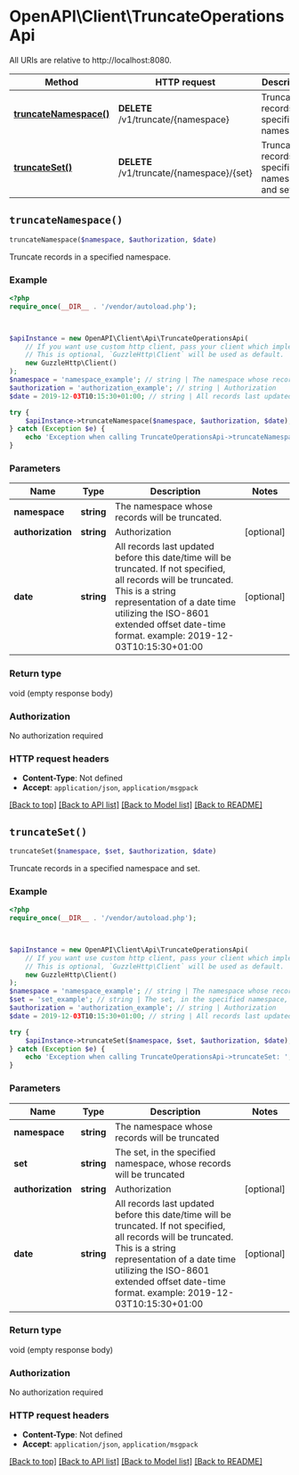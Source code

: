 # OpenAPI\Client\TruncateOperationsApi

All URIs are relative to http://localhost:8080.

Method | HTTP request | Description
------------- | ------------- | -------------
[**truncateNamespace()**](TruncateOperationsApi.md#truncateNamespace) | **DELETE** /v1/truncate/{namespace} | Truncate records in a specified namespace.
[**truncateSet()**](TruncateOperationsApi.md#truncateSet) | **DELETE** /v1/truncate/{namespace}/{set} | Truncate records in a specified namespace and set.


## `truncateNamespace()`

```php
truncateNamespace($namespace, $authorization, $date)
```

Truncate records in a specified namespace.

### Example

```php
<?php
require_once(__DIR__ . '/vendor/autoload.php');



$apiInstance = new OpenAPI\Client\Api\TruncateOperationsApi(
    // If you want use custom http client, pass your client which implements `GuzzleHttp\ClientInterface`.
    // This is optional, `GuzzleHttp\Client` will be used as default.
    new GuzzleHttp\Client()
);
$namespace = 'namespace_example'; // string | The namespace whose records will be truncated.
$authorization = 'authorization_example'; // string | Authorization
$date = 2019-12-03T10:15:30+01:00; // string | All records last updated before this date/time will be truncated. If not specified, all records will be truncated.  This is a string representation of a date time utilizing the ISO-8601 extended offset date-time format. example: 2019-12-03T10:15:30+01:00

try {
    $apiInstance->truncateNamespace($namespace, $authorization, $date);
} catch (Exception $e) {
    echo 'Exception when calling TruncateOperationsApi->truncateNamespace: ', $e->getMessage(), PHP_EOL;
}
```

### Parameters

Name | Type | Description  | Notes
------------- | ------------- | ------------- | -------------
 **namespace** | **string**| The namespace whose records will be truncated. |
 **authorization** | **string**| Authorization | [optional]
 **date** | **string**| All records last updated before this date/time will be truncated. If not specified, all records will be truncated.  This is a string representation of a date time utilizing the ISO-8601 extended offset date-time format. example: 2019-12-03T10:15:30+01:00 | [optional]

### Return type

void (empty response body)

### Authorization

No authorization required

### HTTP request headers

- **Content-Type**: Not defined
- **Accept**: `application/json`, `application/msgpack`

[[Back to top]](#) [[Back to API list]](../../README.md#endpoints)
[[Back to Model list]](../../README.md#models)
[[Back to README]](../../README.md)

## `truncateSet()`

```php
truncateSet($namespace, $set, $authorization, $date)
```

Truncate records in a specified namespace and set.

### Example

```php
<?php
require_once(__DIR__ . '/vendor/autoload.php');



$apiInstance = new OpenAPI\Client\Api\TruncateOperationsApi(
    // If you want use custom http client, pass your client which implements `GuzzleHttp\ClientInterface`.
    // This is optional, `GuzzleHttp\Client` will be used as default.
    new GuzzleHttp\Client()
);
$namespace = 'namespace_example'; // string | The namespace whose records will be truncated
$set = 'set_example'; // string | The set, in the specified namespace, whose records will be truncated
$authorization = 'authorization_example'; // string | Authorization
$date = 2019-12-03T10:15:30+01:00; // string | All records last updated before this date/time will be truncated. If not specified, all records will be truncated.  This is a string representation of a date time utilizing the ISO-8601 extended offset date-time format. example: 2019-12-03T10:15:30+01:00

try {
    $apiInstance->truncateSet($namespace, $set, $authorization, $date);
} catch (Exception $e) {
    echo 'Exception when calling TruncateOperationsApi->truncateSet: ', $e->getMessage(), PHP_EOL;
}
```

### Parameters

Name | Type | Description  | Notes
------------- | ------------- | ------------- | -------------
 **namespace** | **string**| The namespace whose records will be truncated |
 **set** | **string**| The set, in the specified namespace, whose records will be truncated |
 **authorization** | **string**| Authorization | [optional]
 **date** | **string**| All records last updated before this date/time will be truncated. If not specified, all records will be truncated.  This is a string representation of a date time utilizing the ISO-8601 extended offset date-time format. example: 2019-12-03T10:15:30+01:00 | [optional]

### Return type

void (empty response body)

### Authorization

No authorization required

### HTTP request headers

- **Content-Type**: Not defined
- **Accept**: `application/json`, `application/msgpack`

[[Back to top]](#) [[Back to API list]](../../README.md#endpoints)
[[Back to Model list]](../../README.md#models)
[[Back to README]](../../README.md)
